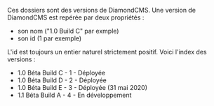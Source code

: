 Ces dossiers sont des versions de DiamondCMS.
Une version de DiamondCMS est repérée par deux propriétés :
- son nom ("1.0 Build C" par exmple)
- son id (1 par exemple)

L'id est toujours un entier naturel strictement positif.
Voici l'index des versions :

- 1.0 Béta Build C - 1 - Déployée
- 1.0 Béta Build D - 2 - Déployée
- 1.0 Béta Build E - 3 - Déployée (31 mai 2020)
- 1.1 Béta Build A - 4 - En développement
